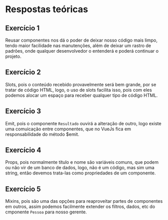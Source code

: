 # Respostas teóricas

## Exercício 1
Reusar componentes nos dá o poder de deixar nosso código mais limpo, tendo maior facilidade nas manutenções, além de deixar um rastro de padrões, onde qualquer desenvolvedor o entenderá e poderá continuar o projeto.

## Exercício 2
Slots, pois o conteúdo recebido provavelmente será bem grande, por se tratar de código HTML, logo, o uso de slots facilita isso, pois com eles podemos alocar um espaço para receber qualquer tipo de código HTML.

## Exercício 3
Emit, pois o componente `Resultado` ouvirá a alteração de outro, logo existe uma comuicação entre componentes, que no VueJs fica em responsabilidade do método $emit.

## Exercício 4
Props, pois normalmente título e nome são variáveis comuns, que podem ou não vir de um banco de dados, logo, não é um código, mas sim uma string, então devemos trata-las como propriedades de um componente.

## Exercício 5
Mixins, pois são uma das opções para reaproveitar partes de componentes em outros, assim podemos facilmente extender os filtros, dados, etc do cmponente `Pessoa` para nosso gerente.